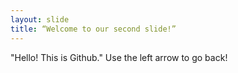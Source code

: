 ```yaml
---
layout: slide
title: “Welcome to our second slide!”
---
```

"Hello! This is Github."
Use the left arrow to go back!
